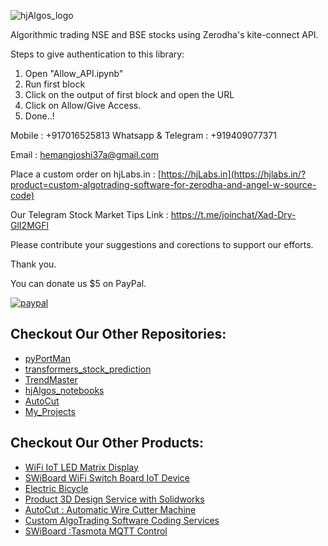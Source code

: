 ![hjAlgos_logo](https://user-images.githubusercontent.com/12392345/125793534-770505fc-e5dd-4869-a5e4-3654ff9d0785.jpg)


Algorithmic trading NSE and BSE stocks using Zerodha's kite-connect API.

Steps to give authentication to this library:
1) Open "Allow_API.ipynb"
2) Run first block
3) Click on the output of first block and open the URL
4) Click on Allow/Give Access.
5) Done..!

Mobile : +917016525813
Whatsapp & Telegram : +919409077371

Email : hemangjoshi37a@gmail.com

Place a custom order on hjLabs.in : [https://hjLabs.in](https://hjlabs.in/?product=custom-algotrading-software-for-zerodha-and-angel-w-source-code)

Our Telegram Stock Market Tips Link : https://t.me/joinchat/Xad-Dry-GlI2MGFl

Please contribute your suggestions and corections to support our efforts.

Thank you.

You can donate us $5 on PayPal.

[![paypal](https://www.paypalobjects.com/en_US/i/btn/btn_donateCC_LG.gif)](https://www.paypal.com/cgi-bin/webscr?cmd=_s-xclick&hosted_button_id=5JXC8VRCSUZWJ)
 
## Checkout Our Other Repositories:
- [pyPortMan](https://github.com/hemangjoshi37a/pyPortMan)
- [transformers_stock_prediction](https://github.com/hemangjoshi37a/transformers_stock_prediction)
- [TrendMaster](https://github.com/hemangjoshi37a/TrendMaster)
- [hjAlgos_notebooks](https://github.com/hemangjoshi37a/hjAlgos_notebooks)
- [AutoCut](https://github.com/hemangjoshi37a/AutoCut)
- [My_Projects](https://github.com/hemangjoshi37a/My_Projects)

## Checkout Our Other Products:
- [WiFi IoT LED Matrix Display](https://hjlabs.in/product/wifi-iot-led-display)
- [SWiBoard WiFi Switch Board IoT Device](https://hjlabs.in/product/swiboard-wifi-switch-board-iot-device)
- [Electric Bicycle](https://hjlabs.in/product/electric-bicycle)
- [Product 3D Design Service with Solidworks](https://hjlabs.in/product/product-3d-design-with-solidworks/)
- [AutoCut : Automatic Wire Cutter Machine](https://hjlabs.in/product/automatic-wire-cutter-machine/)
- [Custom AlgoTrading Software Coding Services](https://hjlabs.in/product/custom-algotrading-software-for-zerodha-and-angel-w-source-code//)
- [SWiBoard :Tasmota MQTT Control](https://play.google.com/store/apps/details?id=in.hjlabs.swiboard)
